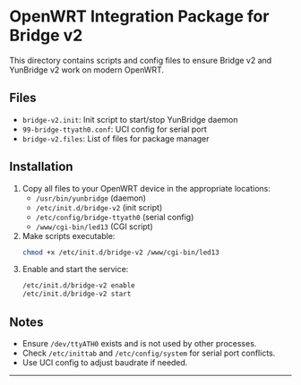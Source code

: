 # OpenWRT Integration Package for Bridge v2

This directory contains scripts and config files to ensure Bridge v2 and YunBridge v2 work on modern OpenWRT.

## Files
- `bridge-v2.init`: Init script to start/stop YunBridge daemon
- `99-bridge-ttyath0.conf`: UCI config for serial port
- `bridge-v2.files`: List of files for package manager

## Installation
1. Copy all files to your OpenWRT device in the appropriate locations:
   - `/usr/bin/yunbridge` (daemon)
   - `/etc/init.d/bridge-v2` (init script)
   - `/etc/config/bridge-ttyath0` (serial config)
   - `/www/cgi-bin/led13` (CGI script)
2. Make scripts executable:
   ```sh
   chmod +x /etc/init.d/bridge-v2 /www/cgi-bin/led13
   ```
3. Enable and start the service:
   ```sh
   /etc/init.d/bridge-v2 enable
   /etc/init.d/bridge-v2 start
   ```

## Notes
- Ensure `/dev/ttyATH0` exists and is not used by other processes.
- Check `/etc/inittab` and `/etc/config/system` for serial port conflicts.
- Use UCI config to adjust baudrate if needed.

---
